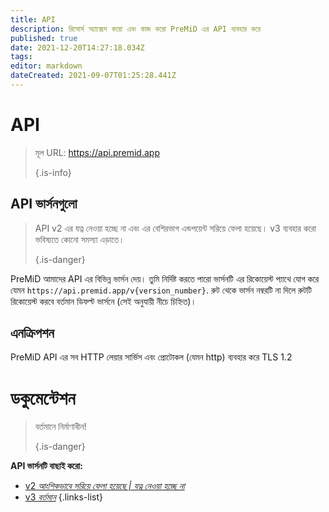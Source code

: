 ```yaml
---
title: API
description: রিসোর্স অ্যাক্সেস করো এবং কাজ করো PreMiD এর API ব্যবহার করে
published: true
date: 2021-12-20T14:27:18.034Z
tags:
editor: markdown
dateCreated: 2021-09-07T01:25:28.441Z
---
```


# API

> মূল URL: https://api.premid.app 
> 
> {.is-info}

## API ভার্সনগুলো
> API v2 এর যত্ন নেওয়া হচ্ছে না এবং এর বেশিরভাগ এন্ডপয়েন্ট সরিয়ে ফেলা হয়েছে। v3 ব্যবহার করো ভবিষ্যতে কোনো সমস্যা এড়াতে। 
> 
> {.is-danger}

PreMiD আমাদের API এর বিভিন্ন ভার্সন দেয়। তুমি নির্দিষ্ট করতে পারো ভার্সনটি এর রিকোয়েস্ট প্যাথে যোগ করে যেমন `https://api.premid.app/v{version_number}`. রুট থেকে ভার্সন নম্বরটি না দিলে রুটটি রিকোয়েস্ট করবে বর্তমান ডিফল্ট ভার্সনে (সেই অনুযায়ী নীচে চিহ্নিত)।

## এনক্রিপশন

PreMiD API এর সব HTTP লেয়ার সার্ভিস এবং প্রোটোকল (যেমন http) ব্যবহার করে TLS 1.2

# ডকুমেন্টেশন
> বর্তমানে নির্মাণাধীন! 
> 
> {.is-danger}

**API ভার্সনটি বাছাই করো:**
- [v2 *আংশিকভাবে সরিয়ে ফেলা হয়েছে | যত্ন নেওয়া হচ্ছে না*](/dev/api/v2)
- [v3 *বর্তমান*](/dev/api/v3)
{.links-list}
